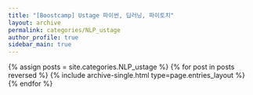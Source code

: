 ```yaml
---
title: "[Boostcamp] Ustage 파이썬, 딥러닝, 파이토치"
layout: archive
permalink: categories/NLP_ustage
author_profile: true
sidebar_main: true
---
```


{% assign posts = site.categories.NLP_ustage %}
{% for post in posts reversed %} {% include archive-single.html type=page.entries_layout %} {% endfor %}
